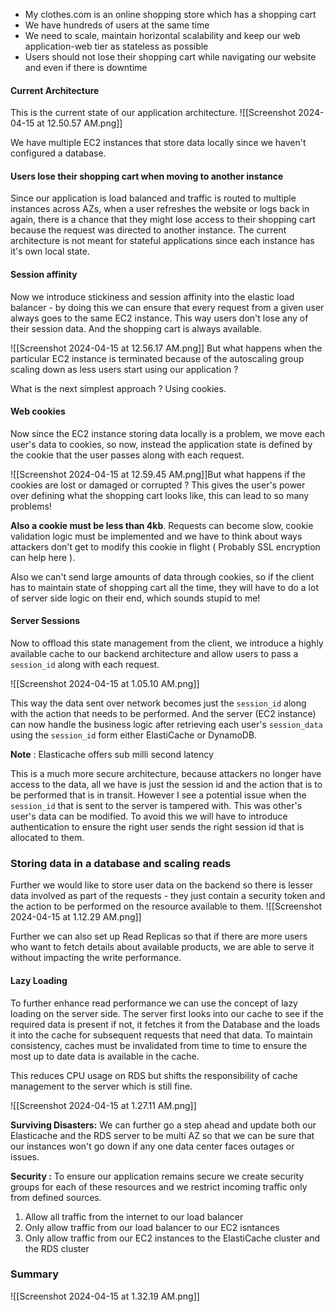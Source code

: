 - My clothes.com is an online shopping store which has a shopping cart
- We have hundreds of users at the same time 
- We need to scale, maintain horizontal scalability and keep our web application-web tier as stateless as possible
- Users should not lose their shopping cart while navigating our website and even if there is downtime

#### Current Architecture 

This is the current state of our application architecture.
![[Screenshot 2024-04-15 at 12.50.57 AM.png]]

We have multiple EC2 instances that store data locally since we haven't configured a database. 

#### Users lose their shopping cart when moving to another instance

Since our application is load balanced and traffic is routed to multiple instances across AZs, when a user refreshes the website or logs back in again, there is a chance that they might lose access to their shopping cart because the request was directed to another instance.  The current architecture is not meant for stateful applications since each instance has it's own local state. 

#### Session affinity

Now we introduce stickiness and session affinity into the elastic load balancer - by doing this we can ensure that every request from a given user always goes to the same EC2 instance. This way users don't lose any of their session data. And the shopping cart is always available. 

![[Screenshot 2024-04-15 at 12.56.17 AM.png]]
But what happens when the particular EC2 instance is terminated because of the autoscaling group scaling down as less users start using our application ?

What is the next simplest approach ? Using cookies. 

#### Web cookies

Now since the EC2 instance storing data locally is a problem, we move each user's data to cookies, so now, instead the application state is defined by the cookie that the user passes along with each request.

![[Screenshot 2024-04-15 at 12.59.45 AM.png]]But what happens if the cookies are lost or damaged or corrupted ? 
This gives the user's power over defining what the shopping cart looks like, this can lead to so many problems!

**Also a cookie must be less than 4kb**. Requests can become slow, cookie validation logic must be implemented and we have to think about ways attackers don't get to modify this cookie in flight ( Probably SSL encryption can help here ).

Also we can't send large amounts of data through cookies, so if the client has to maintain state of shopping cart all the time, they will have to do a lot of server side logic on their end, which sounds stupid to me!

#### Server Sessions

Now to offload this state management from the client, we introduce a highly available cache to our backend architecture and allow users to pass a `session_id` along with each request. 

![[Screenshot 2024-04-15 at 1.05.10 AM.png]]

This way the data sent over network becomes just the `session_id` along with the action that needs to be performed. And the server (EC2 instance) can now handle the business logic after retrieving each user's `session_data` using the `session_id` form either ElastiCache or DynamoDB. 

**Note** : Elasticache offers sub milli second latency

This is a much more secure architecture, because attackers no longer have access to the data, all we have is just the session id and the action that is to be performed that is in transit. However I see a potential issue when the `session_id` that is sent to the server is tampered with. This was other's user's data can be modified. To avoid this we will have to introduce authentication to ensure the right user sends the right session id that is allocated to them. 

### Storing data in a database and scaling reads

Further we would like to store user data on the backend so there is lesser data involved as part of the requests - they just contain a security token and the action to be performed on the resource available to them.  ![[Screenshot 2024-04-15 at 1.12.29 AM.png]]

Further we can also set up Read Replicas so that if there are more users who want to fetch details about available products, we are able to serve it without impacting the write performance.  

#### Lazy Loading

To further enhance read performance we can use the concept of lazy loading on the server side. The server first looks into our cache to see if the required data is present if not, it fetches it from the Database and the loads it into the cache for subsequent requests that need that data. To maintain consistency, caches must be invalidated from time to time to ensure the most up to date data is available in the cache. 

This reduces CPU usage on RDS but shifts the responsibility of cache management to the server which is still fine.

![[Screenshot 2024-04-15 at 1.27.11 AM.png]]

**Surviving Disasters:** We can further go a step ahead and update both our Elasticache and the RDS server to be multi AZ so that we can be sure that our instances won't go down if any one data center faces outages or issues. 

**Security :** To ensure our application remains secure we create security groups for each of these resources and we restrict incoming traffic only from defined sources. 
1. Allow all traffic from the internet to our load balancer
2. Only allow traffic from our load balancer to our EC2 isntances
3. Only allow traffic from our EC2 instances to the ElastiCache cluster and the RDS cluster

### Summary

![[Screenshot 2024-04-15 at 1.32.19 AM.png]]